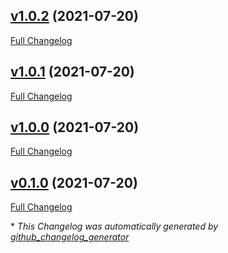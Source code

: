 

## [v1.0.2](https://github.com/devlooped/dotnet-stop/tree/v1.0.2) (2021-07-20)

[Full Changelog](https://github.com/devlooped/dotnet-stop/compare/v1.0.1...v1.0.2)

## [v1.0.1](https://github.com/devlooped/dotnet-stop/tree/v1.0.1) (2021-07-20)

[Full Changelog](https://github.com/devlooped/dotnet-stop/compare/v1.0.0...v1.0.1)

## [v1.0.0](https://github.com/devlooped/dotnet-stop/tree/v1.0.0) (2021-07-20)

[Full Changelog](https://github.com/devlooped/dotnet-stop/compare/v0.1.0...v1.0.0)

## [v0.1.0](https://github.com/devlooped/dotnet-stop/tree/v0.1.0) (2021-07-20)

[Full Changelog](https://github.com/devlooped/dotnet-stop/compare/76f763e690078a4ecd80fd482a7636fae3d68c36...v0.1.0)



\* *This Changelog was automatically generated by [github_changelog_generator](https://github.com/github-changelog-generator/github-changelog-generator)*
